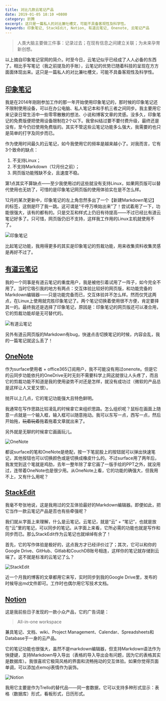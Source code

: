 ```yaml
---
title: 对比几款云笔记产品
date: 2019-01-05 18:10 +0800
category: 折腾
excerpt: 这只是一篇私人的对比兼吐槽文，可能不具备客观性及科学性。
keywords: 印象笔记, StackEdit, Notion, 有道云笔记, Onenote, 云笔记产品
---
```


> 人类大脑主要做三件事：记录过去；在现有信息之间建立关联；为未来孕育新创想。

以上摘自印象笔记官网的简介。时至今日，云笔记似乎已经成了人人必备的东西了。相比手写笔记（我之前提及的手账），云笔记的优势已随着科技的呈现在方方面面体现出来。这只是一篇私人的对比兼吐槽文，可能不具备客观性及科学性。

## [印象笔记](https://www.yinxiang.com/)

我是在2014年刚刚参加工作的那一年开始使用印象笔记的，那时候的印象笔记还不限制使用设备，可以在办公电脑、私人笔记本和手机三者之间同步。我主要用它来记录日常生活中一些零零散散的想法、小说和博客文章的灵感。没多久，印象笔记的免费版便把使用设备限制在2个以下。我曾纠结过要不要付费升级，最终还是没有，至今仍旧使用免费版的。其实不管这些云笔记功能多么强大，我需要的也只是简单的打字及同步而已。

作为使用时间最久的云笔记，如今我使用它的频率是越来越小了。对我而言，它有3个致命的缺点：

1. 不支持Linux；
2. 不支持Markdown（12月份之前）；
3. 网页版功能残缺不全，且速度不稳。

第1点其实不算缺点——至少我使用过的这些就没有支持Linux，如果网页版可以替代使用也无妨了，可惜的是印象笔记网页版的使用体验实在是不怎么样。

12月的某次更新中，印象笔记的左上角忽然多出了一个【新建Markdown笔记】的标签，这倒是吓了我一跳。这可谓是“千呼万唤始出来”了！尝试着用了一下，功能很强大，该有的都有的。只是交互和样式上仍旧有待提高——不过已经比有道云笔记好多了。只可惜，网页版仍旧不支持，这样我工作用的Linux主机就使用不了。

![印象笔记](/img/notes/evernote.jpg)

比起笔记功能，我用得更多的其实是印象笔记的剪裁功能，用来收集资料收集灵感是再好不过了。

## [有道云笔记](https://note.youdao.com/)

我的一个同事是有道云笔记的重度用户，我是被他引着试用了一阵子，如今完全不用了。当时它吸引我的地方有两点：交互体验比较好的网页版，和功能完备的Markdown编辑器——只是功能完备而已，交互体验并不怎么样。然而仅凭这两点，在Linux上使用就完胜印象笔记了。两个笔记切换着使用很不方便，肯定要择其一的。最终我还是选择了印象笔记，原因是：印象笔记的网页版还可以凑合用，它的剪裁功能却是无可替代的。

![有道云笔记](/img/notes/youdao.jpg)

另外有道云网页版的Markdown有bug，快速点击切换笔记的时候，内容会乱，我的一篇笔记就这么丢了！

## [OneNote](https://www.onenote.com)

作为surface使用者 + office365订阅用户，我不可能没有用过onenote。但是它的云同步功能依托的OneDrive无时无刻不需要科学上网这就很让人头疼了，而且它的剪裁功能不知道是我的使用姿势不对还是怎样，就没有成功过（微软的产品总是这样让人又爱又恨）。

抛开以上几点，它的笔记功能强大且特色鲜明。

我通常在写作思路比较凌乱的时候拿它来组织思路。怎么组织呢？鼠标在画面上随意一点就是一个输入框，输入框可以随意拖动。我可以东写一点，西写一点，然后开始拖，~~玩着玩着~~拖着拖着文章就出来了。

另外就是无聊的时候拿它画画玩儿。

![OneNote](/img/notes/onenote.jpg)

都说surface的笔和OneNote是绝配，按一下笔屁股上的按钮就可以弹出快速笔记，其他按钮也可以切换颜色或是切换成橡皮什么的。不过surface用了两年后，我发觉到这个笔就是鸡肋，去年一整年除了拿它画了一版手绘的PPT之外，就没用过，连带着OneNote也是很少用。从OneNote上看，它的功能的确强大，但我用不上，又有什么用呢？

## [StackEdit](https://stackedit.io/)

我毫不夸张地说，这是我用过的交互体验最好的Markdown编辑器。即便如此，把它当作一款云笔记产品是否也有些牵强呢？

我们就从字面上来理解，什么是云笔记。云笔记，就是“云” + “笔记”，也就是放在“云”里的笔记，可以同步的笔记。从字面上来看，它所必需的功能也就是写作和同步而已。那么StackEdit作为云笔记也就绰绰有余了！

首先，它的写作体验是极好的，这点我方才已经评价过了；其次，它可以和你的Google Drive、GitHub、Gitlab和CouchDB账号相连，这样你的笔记就存储到云端了。这不就是标准的云笔记了么？

![StackEdit](/img/notes/stackedit.jpg)

近一个月我的博客的文章都用它来写，实时同步到我的Google Drive里，发布的时候导出md文件即可。工作时也偶尔用它写技术文档。

## [Notion](https://www.notion.so/)

这是我前些日子发现的一款小众产品，它的广告词是：

> All-in-one workspace

兼具笔记、文档、wiki、Project Management、Calendar、Spreadsheets和Database于一身的云产品。

它的笔记功能也很强大，虽然不是markdown编辑器，但支持Markdown语法作为快捷键，支持Markdown导入导出（表格的导入导出会有问题，因为它的表格其实是数据库）。我很喜欢它极简风格的界面和流畅拖动的交互体验。如果你觉得页面单调，可以添加点emoji表情作为装饰。

![Notion](/img/notes/notion.jpg)

我用它主要是作为Trello的替代品——同一套数据，它可以支持多种形式显示：表格（数据库）形式，看板形式，日历形式。
